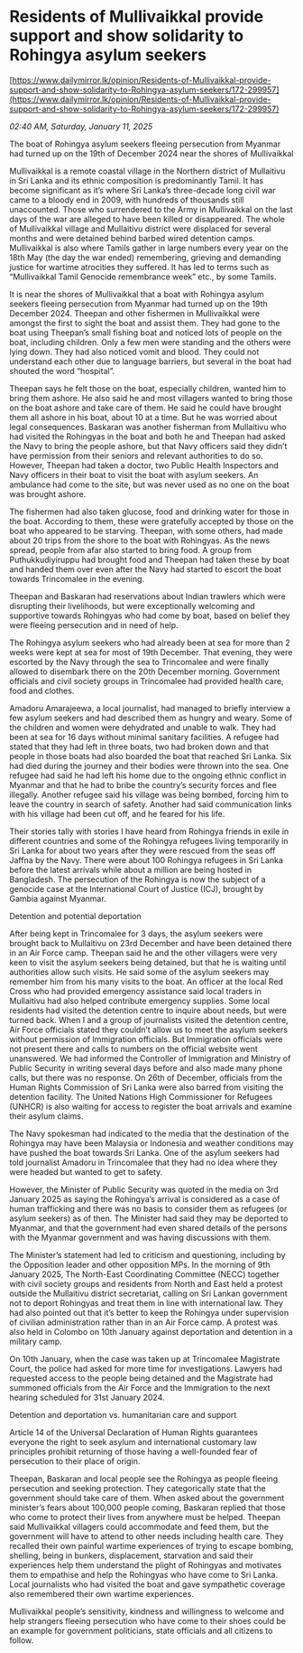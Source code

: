 # Residents of Mullivaikkal provide support and show solidarity to Rohingya asylum seekers

[https://www.dailymirror.lk/opinion/Residents-of-Mullivaikkal-provide-support-and-show-solidarity-to-Rohingya-asylum-seekers/172-299957](https://www.dailymirror.lk/opinion/Residents-of-Mullivaikkal-provide-support-and-show-solidarity-to-Rohingya-asylum-seekers/172-299957)

*02:40 AM, Saturday, January 11, 2025*

The boat of Rohingya asylum seekers fleeing persecution from Myanmar had turned up on the 19th of December 2024 near the shores of Mullivaikkal

Mullivaikkal is a remote coastal village in the Northern district of Mullaitivu in Sri Lanka and its ethnic composition is predominantly Tamil. It has become significant as it’s where Sri Lanka’s three-decade long civil war came to a bloody end in 2009, with hundreds of thousands still unaccounted. Those who surrendered to the Army in Mullivaikkal on the last days of the war are alleged to have been killed or disappeared. The whole of Mullivaikkal village and Mullaitivu district were displaced for several months and were detained behind barbed wired detention camps. Mullivaikkal is also where Tamils gather in large numbers every year on the 18th May (the day the war ended) remembering, grieving and demanding justice for wartime atrocities they suffered. It has led to terms such as “Mullivaikkal Tamil Genocide remembrance week” etc., by some Tamils.

It is near the shores of Mullivaikkal that a boat with Rohingya asylum seekers fleeing persecution from Myanmar had turned up on the 19th December 2024. Theepan and other fishermen in Mullivaikkal were amongst the first to sight the boat and assist them. They had gone to the boat using Theepan’s small fishing boat and noticed lots of people on the boat, including children. Only a few men were standing and the others were lying down. They had also noticed vomit and blood. They could not understand each other due to language barriers, but several in the boat had shouted the word “hospital”.

Theepan says he felt those on the boat, especially children, wanted him to bring them ashore. He also said he and most villagers wanted to bring those on the boat ashore and take care of them. He said he could have brought them all ashore in his boat, about 10 at a time. But he was worried about legal consequences. Baskaran was another fisherman from Mullaitivu who had visited the Rohingyas in the boat and both he and Theepan had asked the Navy to bring the people ashore, but that Navy officers said they didn’t have permission from their seniors and relevant authorities to do so. However, Theepan had taken a doctor, two Public Health Inspectors and Navy officers in their boat to visit the boat with asylum seekers. An ambulance had come to the site, but was never used as no one on the boat was brought ashore.

The fishermen had also taken glucose, food and drinking water for those in the boat. According to them, these were gratefully accepted by those on the boat who appeared to be starving. Theepan, with some others, had made about 20 trips from the shore to the boat with Rohingyas. As the news spread, people from afar also started to bring food. A group from Puthukkudiyiruppu had brought food and Theepan had taken these by boat and handed them over even after the Navy had started to escort the boat towards Trincomalee in the evening.

Theepan and Baskaran had reservations about Indian trawlers which were disrupting their livelihoods, but were exceptionally welcoming and supportive towards Rohingyas who had come by boat, based on belief they were fleeing persecution and in need of help.

The Rohingya asylum seekers who had already been at sea for more than 2 weeks were kept at sea for most of 19th December. That evening, they were escorted by the Navy through the sea to Trincomalee and were finally allowed to disembark there on the 20th December morning. Government officials and civil society groups in Trincomalee had provided health care, food and clothes.

Amadoru Amarajeewa, a local journalist, had managed to briefly interview a few asylum seekers and had described them as hungry and weary. Some of the children and women were dehydrated and unable to walk. They had been at sea for 16 days without minimal sanitary facilities. A refugee had stated that they had left in three boats, two had broken down and that people in those boats had also boarded the boat that reached Sri Lanka. Six had died during the journey and their bodies were thrown into the sea. One refugee had said he had left his home due to the ongoing ethnic conflict in Myanmar and that he had to bribe the country’s security forces and flee illegally. Another refugee said his village was being bombed, forcing him to leave the country in search of safety. Another had said communication links with his village had been cut off, and he feared for his life.

Their stories tally with stories I have heard from Rohingya friends in exile in different countries and some of the Rohingya refugees living temporarily in Sri Lanka for about two years after they were rescued from the seas off Jaffna by the Navy. There were about 100 Rohingya refugees in Sri Lanka before the latest arrivals while about a million are being hosted in Bangladesh. The persecution of the Rohingya is now the subject of a genocide case at the International Court of Justice (ICJ), brought by Gambia against Myanmar.

Detention and potential deportation

After being kept in Trincomalee for 3 days, the asylum seekers were brought back to Mullaitivu on 23rd December and have been detained there in an Air Force camp. Theepan said he and the other villagers were very keen to visit the asylum seekers being detained, but that he is waiting until authorities allow such visits. He said some of the asylum seekers may remember him from his many visits to the boat. An officer at the local Red Cross who had provided emergency assistance said local traders in Mullaitivu had also helped contribute emergency supplies. Some local residents had visited the detention centre to inquire about needs, but were turned back. When I and a group of journalists visited the detention centre, Air Force officials stated they couldn’t allow us to meet the asylum seekers without permission of Immigration officials. But Immigration officials were not present there and calls to numbers on the official website went unanswered. We had informed the Controller of Immigration and Ministry of Public Security in writing several days before and also made many phone calls, but there was no response. On 26th of December, officials from the Human Rights Commission of Sri Lanka were also barred from visiting the detention facility. The United Nations High Commissioner for Refugees (UNHCR) is also waiting for access to register the boat arrivals and examine their asylum claims.

The Navy spokesman had indicated to the media that the destination of the Rohingya may have been Malaysia or Indonesia and weather conditions may have pushed the boat towards Sri Lanka. One of the asylum seekers had told journalist Amadoru in Trincomalee that they had no idea where they were headed but wanted to get to safety.

However, the Minister of Public Security was quoted in the media on 3rd January 2025 as saying the Rohingya’s arrival is considered as a case of human trafficking and there was no basis to consider them as refugees (or asylum seekers) as of then. The Minister had said they may be deported to Myanmar, and that the government had even shared details of the persons with the Myanmar government and was having discussions with them.

The Minister’s statement had led to criticism and questioning, including by the Opposition leader and other opposition MPs. In the morning of 9th January 2025, The North-East Coordinating Committee (NECC) together with civil society groups and residents from North and East held a protest outside the Mullaitivu district secretariat, calling on Sri Lankan government not to deport Rohingyas and treat them in line with international law. They had also pointed out that it’s better to keep the Rohingya under supervision of civilian administration rather than in an Air Force camp. A protest was also held in Colombo on 10th January against deportation and detention in a military camp.

On 10th January, when the case was taken up at Trincomalee Magistrate Court, the police had asked for more time for investigations. Lawyers had requested access to the people being detained and the Magistrate had summoned officials from the Air Force and the Immigration to the next hearing scheduled for 31st January 2024.

Detention and deportation vs. humanitarian care and support

Article 14 of the Universal Declaration of Human Rights guarantees everyone the right to seek asylum and international customary law principles prohibit returning of those having a well-founded fear of persecution to their place of origin.

Theepan, Baskaran and local people see the Rohingya as people fleeing persecution and seeking protection. They categorically state that the government should take care of them. When asked about the government minister’s fears about 100,000 people coming, Baskaran replied that those who come to protect their lives from anywhere must be helped. Theepan said Mullivaikkal villagers could accommodate and feed them, but the government will have to attend to other needs including health care. They recalled their own painful wartime experiences of trying to escape bombing, shelling, being in bunkers, displacement, starvation and said their experiences help them understand the plight of Rohingyas and motivates them to empathise and help the Rohingyas who have come to Sri Lanka. Local journalists who had visited the boat and gave sympathetic coverage also remembered their own wartime experiences.

Mullivaikkal people’s sensitivity, kindness and willingness to welcome and help strangers fleeing persecution who have come to their shoes could be an example for government politicians, state officials and all citizens to follow.

